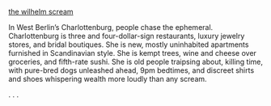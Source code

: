 


<ins> the wilhelm scream</ins>

   In West Berlin’s Charlottenburg, people chase the ephemeral. Charlottenburg is three and four-dollar-sign restaurants, luxury jewelry stores, and bridal boutiques. She is new, mostly uninhabited apartments furnished in Scandinavian style. She is kempt trees, wine and cheese over groceries, and fifth-rate sushi. She is old people traipsing about, killing time, with pure-bred dogs unleashed ahead, 9pm bedtimes, and discreet shirts and shoes whispering wealth more loudly than any scream. 


.
.
.
